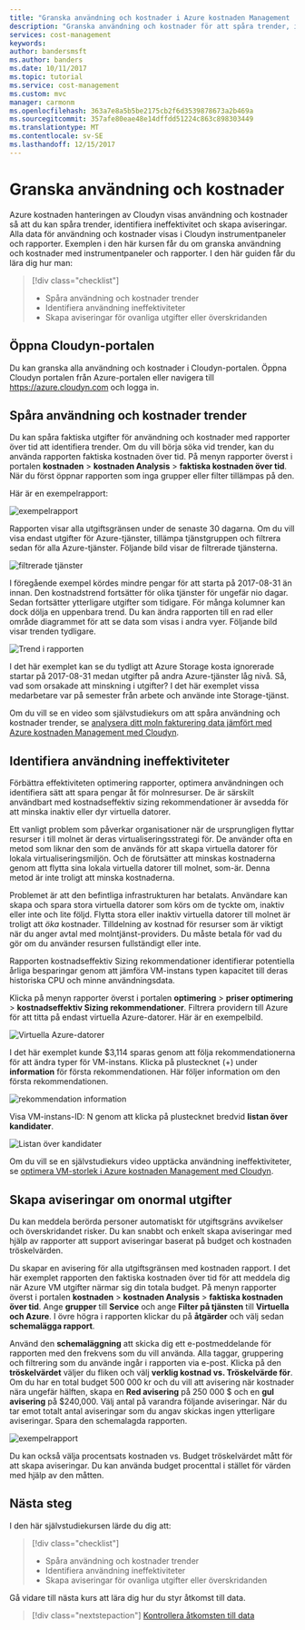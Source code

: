 ```yaml
---
title: "Granska användning och kostnader i Azure kostnaden Management | Microsoft Docs"
description: "Granska användning och kostnader för att spåra trender, identifiera ineffektivitet och skapa varningar."
services: cost-management
keywords: 
author: bandersmsft
ms.author: banders
ms.date: 10/11/2017
ms.topic: tutorial
ms.service: cost-management
ms.custom: mvc
manager: carmonm
ms.openlocfilehash: 363a7e8a5b5be2175cb2f6d3539878673a2b469a
ms.sourcegitcommit: 357afe80eae48e14dffdd51224c863c898303449
ms.translationtype: MT
ms.contentlocale: sv-SE
ms.lasthandoff: 12/15/2017
---
```

# <a name="review-usage-and-costs"></a>Granska användning och kostnader

Azure kostnaden hanteringen av Cloudyn visas användning och kostnader så att du kan spåra trender, identifiera ineffektivitet och skapa aviseringar. Alla data för användning och kostnader visas i Cloudyn instrumentpaneler och rapporter. Exemplen i den här kursen får du om granska användning och kostnader med instrumentpaneler och rapporter. I den här guiden får du lära dig hur man:

> [!div class="checklist"]
> * Spåra användning och kostnader trender
> * Identifiera användning ineffektiviteter
> * Skapa aviseringar för ovanliga utgifter eller överskridanden



## <a name="open-the-cloudyn-portal"></a>Öppna Cloudyn-portalen

Du kan granska alla användning och kostnader i Cloudyn-portalen. Öppna Cloudyn portalen från Azure-portalen eller navigera till https://azure.cloudyn.com och logga in.

## <a name="track-usage-and-cost-trends"></a>Spåra användning och kostnader trender

Du kan spåra faktiska utgifter för användning och kostnader med rapporter över tid att identifiera trender. Om du vill börja söka vid trender, kan du använda rapporten faktiska kostnaden över tid. På menyn rapporter överst i portalen **kostnaden** > **kostnaden Analysis** > **faktiska kostnaden över tid**. När du först öppnar rapporten som inga grupper eller filter tillämpas på den.

Här är en exempelrapport:

![exempelrapport](./media/tutorial-review-usage/actual-cost01.png)

Rapporten visar alla utgiftsgränsen under de senaste 30 dagarna. Om du vill visa endast utgifter för Azure-tjänster, tillämpa tjänstgruppen och filtrera sedan för alla Azure-tjänster. Följande bild visar de filtrerade tjänsterna.

![filtrerade tjänster](./media/tutorial-review-usage/actual-cost02.png)

I föregående exempel kördes mindre pengar för att starta på 2017-08-31 än innan. Den kostnadstrend fortsätter för olika tjänster för ungefär nio dagar. Sedan fortsätter ytterligare utgifter som tidigare. För många kolumner kan dock dölja en uppenbara trend. Du kan ändra rapporten till en rad eller område diagrammet för att se data som visas i andra vyer. Följande bild visar trenden tydligare.

![Trend i rapporten](./media/tutorial-review-usage/actual-cost03.png)

I det här exemplet kan se du tydligt att Azure Storage kosta ignorerade startar på 2017-08-31 medan utgifter på andra Azure-tjänster låg nivå. Så, vad som orsakade att minskning i utgifter? I det här exemplet vissa medarbetare var på semester från arbete och använde inte Storage-tjänst.

Om du vill se en video som självstudiekurs om att spåra användning och kostnader trender, se [analysera ditt moln fakturering data jämfört med Azure kostnaden Management med Cloudyn](https://youtu.be/7LsVPHglM0g).

## <a name="detect-usage-inefficiencies"></a>Identifiera användning ineffektiviteter

Förbättra effektiviteten optimering rapporter, optimera användningen och identifiera sätt att spara pengar åt för molnresurser. De är särskilt användbart med kostnadseffektiv sizing rekommendationer är avsedda för att minska inaktiv eller dyr virtuella datorer.

Ett vanligt problem som påverkar organisationer när de ursprungligen flyttar resurser i till molnet är deras virtualiseringsstrategi för. De använder ofta en metod som liknar den som de används för att skapa virtuella datorer för lokala virtualiseringsmiljön. Och de förutsätter att minskas kostnaderna genom att flytta sina lokala virtuella datorer till molnet, som-är. Denna metod är inte troligt att minska kostnaderna.

Problemet är att den befintliga infrastrukturen har betalats. Användare kan skapa och spara stora virtuella datorer som körs om de tyckte om, inaktiv eller inte och lite följd. Flytta stora eller inaktiv virtuella datorer till molnet är troligt att *öka* kostnader. Tilldelning av kostnad för resurser som är viktigt när du anger avtal med molntjänst-providers. Du måste betala för vad du gör om du använder resursen fullständigt eller inte.

Rapporten kostnadseffektiv Sizing rekommendationer identifierar potentiella årliga besparingar genom att jämföra VM-instans typen kapacitet till deras historiska CPU och minne användningsdata.  

Klicka på menyn rapporter överst i portalen **optimering** > **priser optimering** > **kostnadseffektiv Sizing rekommendationer**. Filtrera providern till Azure för att titta på endast virtuella Azure-datorer. Här är en exempelbild.

![Virtuella Azure-datorer](./media/tutorial-review-usage/sizing01.png)

I det här exemplet kunde $3,114 sparas genom att följa rekommendationerna för att ändra typer för VM-instans. Klicka på plustecknet (+) under **information** för första rekommendationen. Här följer information om den första rekommendationen.

![rekommendation information](./media/tutorial-review-usage/sizing02.png)

Visa VM-instans-ID: N genom att klicka på plustecknet bredvid **listan över kandidater**.

![Listan över kandidater](./media/tutorial-review-usage/sizing03.png)

Om du vill se en självstudiekurs video upptäcka användning ineffektiviteter, se [optimera VM-storlek i Azure kostnaden Management med Cloudyn](https://youtu.be/1xaZBNmV704).

## <a name="create-alerts-for-unusual-spending"></a>Skapa aviseringar om onormal utgifter

Du kan meddela berörda personer automatiskt för utgiftsgräns avvikelser och överskridandet risker. Du kan snabbt och enkelt skapa aviseringar med hjälp av rapporter att support aviseringar baserat på budget och kostnaden tröskelvärden.

Du skapar en avisering för alla utgiftsgränsen med kostnaden rapport. I det här exemplet rapporten den faktiska kostnaden över tid för att meddela dig när Azure VM utgifter närmar sig din totala budget. På menyn rapporter överst i portalen **kostnaden** > **kostnaden Analysis** > **faktiska kostnaden över tid**. Ange **grupper** till **Service** och ange **Filter på tjänsten** till **Virtuella och Azure**. I övre högra i rapporten klickar du på **åtgärder** och välj sedan **schemalägga rapport**.

Använd den **schemaläggning** att skicka dig ett e-postmeddelande för rapporten med den frekvens som du vill använda. Alla taggar, gruppering och filtrering som du använde ingår i rapporten via e-post. Klicka på den **tröskelvärdet** väljer du fliken och välj **verklig kostnad vs. Tröskelvärde för**. Om du har en total budget 500 000 kr och du vill att avisering när kostnader nära ungefär hälften, skapa en **Red avisering** på 250 000 $ och en **gul avisering** på $240,000. Välj antal på varandra följande aviseringar. När du tar emot totalt antal aviseringar som du angav skickas ingen ytterligare aviseringar. Spara den schemalagda rapporten.

![exempelrapport](./media/tutorial-review-usage/schedule-alert01.png)

Du kan också välja procentsats kostnaden vs. Budget tröskelvärdet mått för att skapa aviseringar. Du kan använda budget procenttal i stället för värden med hjälp av den måtten.


## <a name="next-steps"></a>Nästa steg

I den här självstudiekursen lärde du dig att:

> [!div class="checklist"]
> * Spåra användning och kostnader trender
> * Identifiera användning ineffektiviteter
> * Skapa aviseringar för ovanliga utgifter eller överskridanden


Gå vidare till nästa kurs att lära dig hur du styr åtkomst till data.

> [!div class="nextstepaction"]
> [Kontrollera åtkomsten till data](tutorial-user-access.md)
